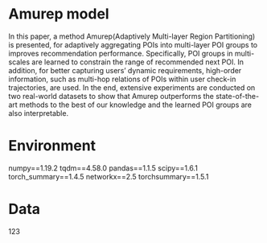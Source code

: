 # Amurep model
In this paper, a method Amurep(Adaptively Multi-layer Region Partitioning) is presented, for adaptively aggregating POIs into multi-layer POI groups to improves recommendation performance. Specifically, POI groups in multi-scales are learned to constrain the range of recommended next POI. In addition, for better capturing users’ dynamic requirements, high-order information, such as multi-hop relations of POIs within user check-in trajectories, are used. In the end, extensive experiments are conducted on two real-world datasets to show that Amurep outperforms the state-of-the-art methods to the best of our knowledge and the learned POI groups are also interpretable.
# Environment
numpy==1.19.2
tqdm==4.58.0
pandas==1.1.5
scipy==1.6.1
torch_summary==1.4.5
networkx==2.5
torchsummary==1.5.1
# Data
123


